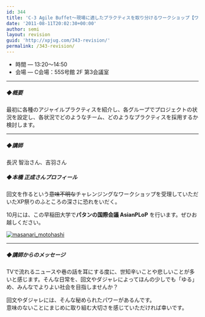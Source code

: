 ```yaml
---
id: 344
title: 'C-3 Agile Buffet～現場に適したプラクティスを取り分けるワークショップ【ワークショップ】'
date: '2011-08-11T20:02:30+00:00'
author: semi
layout: revision
guid: 'http://xpjug.com/343-revision/'
permalink: /343-revision/
---
```


- 時間 — 13:20～14:50
- 会場 — C会場：55S号館 2F 第3会議室

---

##### ◆概要

最初に各種のアジャイルプラクティスを紹介し、各グループでプロジェクトの状況を設定し、各状況でどのようなチーム、どのようなプラクティスを採用するか検討します。

---

##### ◆講師

長沢 智治さん、吉羽さん

##### ◆本橋 正成さんプロフィール

回文を作るという<del>意味不明な</del>チャレンジングなワークショップを受理していただいたXP祭りのふところの深さに恐れをいだく。

10月には、この早稲田大学で**パタンの国際会議 AsianPLoP** を行います。ぜひお越しください。

[![](http://xpjug.com/wp-content/uploads/2011/08/masanari_motohashi.png "masanari_motohashi")](http://xpjug.com/wp-content/uploads/2011/08/masanari_motohashi.png)

---

##### ◆講師からのメッセージ

TVで流れるニュースや巷の話を耳にする度に、世知辛いことや悲しいことが多いと感じます。そんな日常を、回文やダジャレによってほんの少しでも「ゆる」め、みんなでよりよい社会を目指しませんか？

回文やダジャレには、そんな秘められたパワーがあるんです。  
意味のないことにまじめに取り組む大切さを感じていただければ幸いです。